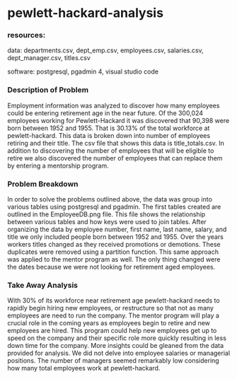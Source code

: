 # pewlett-hackard-analysis

### resources:

data: departments.csv, dept_emp.csv, employees.csv, salaries.csv, dept_manager.csv, titles.csv

software: postgresql, pgadmin 4, visual studio code

### Description of Problem 
Employment information was analyzed to discover how many employees could be entering retirement age in the near future. Of the 300,024 employees working for Pewlett-Hackard it was discovered that 90,398 were born between 1952 and 1955. That is 30.13% of the total workforce at pewlett-hackard. This data is broken down into number of employees retiring and their title. The csv file that shows this data is title_totals.csv. In addition to discovering the number of employees that will be eligible to retire we also discovered the number of employees that can replace them by entering a mentorship program. 
### Problem Breakdown
In order to solve the problems outlined above, the data was group into various tables using postgresql and pgadmin. The first tables created are outlined in the EmployeeDB.png file. This file shows the relationship between various tables and how keys were used to join tables. After organizing the data by employee number, first name, last name, salary, and title we only included people born between 1952 and 1955. Over the years workers titles changed as they received promotions or demotions. These duplicates were removed using a partition function. This same approach was applied to the mentor program as well. The only thing changed were the dates because we were not looking for retirement aged employees. 
### Take Away Analysis
With 30% of its workforce near retirement age pewlett-hackard needs to rapidly begin hiring new employees, or restructure so that not as many employees are need to run the company. The mentor program will play a crucial role in the coming years as employees begin to retire and new employees are hired. This program could help new employees get up to speed on the company and their specific role more quickly resulting in less down time for the company. More insights could be gleaned from the data provided for analysis. We did not delve into employee salaries or managerial positions. The number of managers seemed remarkably low considering how many total employees work at pewlett-hackard. 

